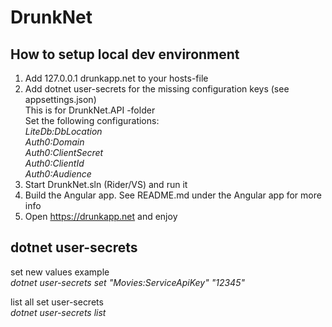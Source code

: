 # DrunkNet

## How to setup local dev environment

1. Add 127.0.0.1 drunkapp.net to your hosts-file
2. Add dotnet user-secrets for the missing configuration keys (see appsettings.json)  
This is for DrunkNet.API -folder  
Set the following configurations:  
*LiteDb:DbLocation  
Auth0:Domain  
Auth0:ClientSecret  
Auth0:ClientId  
Auth0:Audience*
3. Start DrunkNet.sln (Rider/VS) and run it
4. Build the Angular app. See README.md under the Angular app for more info
5. Open https://drunkapp.net and enjoy


## dotnet user-secrets

set new values example  
*dotnet user-secrets set "Movies:ServiceApiKey" "12345"*

list all set user-secrets  
*dotnet user-secrets list*
